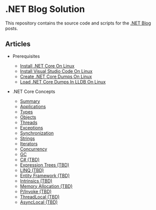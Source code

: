# .NET Blog Solution

This repository contains the source code and scripts for the [.NET Blog](https://medium.com/@meriffa) posts.

## Articles

* Prerequisites

  * [Install .NET Core On Linux](/Resources/Articles/Prerequisites/Install%20.NET%20Core%20On%20Linux.md)
  * [Install Visual Studio Code On Linux](/Resources/Articles/Prerequisites/Install%20Visual%20Studio%20Code%20On%20Linux.md)
  * [Create .NET Core Dumps On Linux](/Resources/Articles/Prerequisites/Create%20.NET%20Core%20Dumps%20On%20Linux.md)
  * [Load .NET Core Dumps In LLDB On Linux](/Resources/Articles/Prerequisites/Load%20.NET%20Core%20Dumps%20In%20LLDB%20On%20Linux.md)

* .NET Core Concepts

  * [Summary](/Resources/Articles/Concepts/.NET%20Core%20Concepts%20(Summary).md)
  * [Applications](/Resources/Articles/Concepts/.NET%20Core%20Concepts%20(Applications).md)
  * [Types](/Resources/Articles/Concepts/.NET%20Core%20Concepts%20(Types).md)
  * [Objects](/Resources/Articles/Concepts/.NET%20Core%20Concepts%20(Objects).md)
  * [Threads](/Resources/Articles/Concepts/.NET%20Core%20Concepts%20(Threads).md)
  * [Exceptions](/Resources/Articles/Concepts/.NET%20Core%20Concepts%20(Exceptions).md)
  * [Synchronization](/Resources/Articles/Concepts/.NET%20Core%20Concepts%20(Synchronization).md)
  * [Strings](/Resources/Articles/Concepts/.NET%20Core%20Concepts%20(Strings).md)
  * [Iterators](/Resources/Articles/Concepts/.NET%20Core%20Concepts%20(Iterators).md)
  * [Concurrency](/Resources/Articles/Concepts/.NET%20Core%20Concepts%20(Concurrency).md)
  * [GC](/Resources/Articles/Concepts/.NET%20Core%20Concepts%20(GC).md)
  * [C# (TBD)](/Resources/Articles/Concepts/.NET%20Core%20Concepts%20(C%23).md)
  * [Expression Trees (TBD)](/Resources/Articles/Concepts/.NET%20Core%20Concepts%20(Expression%20Trees).md)
  * [LINQ (TBD)](/Resources/Articles/Concepts/.NET%20Core%20Concepts%20(LINQ).md)
  * [Entity Framework (TBD)](/Resources/Articles/Concepts/.NET%20Core%20Concepts%20(EF).md)
  * [Intrinsics (TBD)](/Resources/Articles/Concepts/.NET%20Core%20Concepts%20(Intrinsics).md)
  * [Memory Allocation (TBD)](/Resources/Articles/Concepts/.NET%20Core%20Concepts%20(Memory%20Allocation).md)
  * [P/Invoke (TBD)](/Resources/Articles/Concepts/.NET%20Core%20Concepts%20(PInvoke).md)
  * [ThreadLocal<T> (TBD)](/Resources/Articles/Concepts/.NET%20Core%20Concepts%20(ThreadLocal).md)
  * [AsyncLocal<T> (TBD)](/Resources/Articles/Concepts/.NET%20Core%20Concepts%20(AsyncLocal).md)